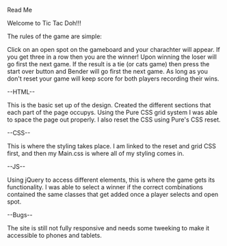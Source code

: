 Read Me

Welcome to Tic Tac Doh!!!

The rules of the game are simple:

Click on an open spot on the gameboard and your charachter will appear.  If you get three in a row then you are the winner! Upon winning the loser will go first the next game.  If the result is a tie (or cats game) then press the start over button and Bender will go first the next game. As long as you don't reset your game will keep score for both players recording their wins.  

--HTML--

This is the basic set up of the design.  Created the different sections that each part of the page occupys.  Using the Pure CSS grid system I was able to space the page out properly.  I also reset the CSS using Pure's CSS reset.

--CSS--

This is where the styling takes place.  I am linked to the reset and grid CSS first, and then my Main.css is where all of my styling comes in.

--JS--

Using jQuery to access different elements, this is where the game gets its functionality.  I was able to select a winner if the correct combinations contained the same classes that get added once a player selects and open spot. 

--Bugs--

The site is still not fully responsive and needs some tweeking to make it accessible to phones and tablets.